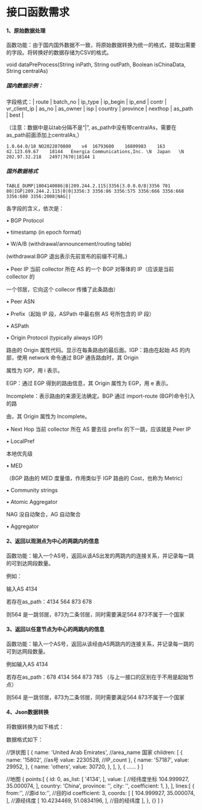 # 接口函数需求



#### 1、原始数据处理 

函数功能：由于国内国外数据不一致，将原始数据转换为统一的格式，提取出需要的字段。将转换好的数据存储为CSV的格式。

void dataPreProcess(String inPath, String outPath, Boolean isChinaData, String centralAs)

##### 国内数据示例：

字段格式：| route      | batch_no     | ip_type | ip_begin | ip_end   | contr | vr_client_ip | as_no | as_owner                   | isp  | country       | province | nexthop       | as_path         | best |

（注意：数据中是以tab分隔不是“|”,  as_path中没有带centralAs，需要在as_path前面添加上centralAs,）

```
1.0.64.0/18	NO2022070800	v4	16793600	16809983	163	42.123.69.67	18144	Energia Communications,Inc.	\N	Japan	\N	202.97.32.218	2497|7670|18144	1
```



##### 国外数据格式

```
TABLE_DUMP|1004140086|B|209.244.2.115|3356|3.0.0.0/8|3356 701 80|IGP|209.244.2.115|0|0|3356:3 3356:86 3356:575 3356:666 3356:668 3356:680 3356:2008|NAG||
```

各字段的含义，依次是： 

• BGP Protocol

• timestamp (in epoch format)

• W/A/B (withdrawal/announcement/routing table)

(withdrawal:BGP 退出表示先前宣布的前缀不可用。) 

• Peer IP 当前 collector 所在 AS 的一个 BGP 对等体的 IP（应该是当前 collector 的

一个邻居，它向这个 collecor 传播了此条路由） 

• Peer ASN 

• Prefix（起始 IP 段，ASPath 中最右侧 AS 号所包含的 IP 段） 

• ASPath

• Origin Protocol (typically always IGP)

路由的 Origin 属性代码。显示在每条路由的最后面。IGP：路由在起始 AS 的内部，使用 network 命令通过 BGP 通告路由时，其 Origin

属性为 IGP，用 i 表示。

EGP：通过 EGP 得到的路由信息，其 Origin 属性为 EGP，用 e 表示。

Incomplete：表示路由的来源无法确定。BGP 通过 import-route (BGP)命令引入的路

由，其 Origin 属性为 Incomplete。 

• Next Hop 当前 collector 所在 AS 要去往 prefix 的下一跳，应该就是 Peer IP

• LocalPref

本地优先级

• MED

（BGP 路由的 MED 度量值，作用类似于 IGP 路由的 Cost，也称为 Metric） 

• Community strings

• Atomic Aggregator

NAG 没自动聚合，AG 自动聚合

• Aggregator





#### 2、返回以观测点为中心的两跳内的信息

函数功能：输入一个AS号，返回从该AS出发的两跳内的连接关系，并记录每一跳的可到达网段数量。

例如：

输入AS 4134

若存在as_path：4134 564 873 678

则564 是一跳邻居，873为二条邻居，同时需要满足564 873不属于一个国家



#### 3、返回以任意节点为中心的两跳内的信息

函数功能：输入一个AS号，返回从该经由AS两跳内的连接关系，并记录每一跳的可到达网段数量。

例如输入AS 4134

若存在as_path：678 4134 564 873 785 （与上一接口的区别在于不用是起始节点）

则564 是一跳邻居，873为二条邻居，同时需要满足564 873不属于一个国家



#### 4、Json数据转换 

将数据转换为如下格式：



数据格式如下：

//饼状图
[
    {
    name: 'United Arab Emirates', //area_name 国家
    children: [
      {
        name: '15802', //as号
        value: 2230528, //IP_count
      },
      {
        name: '57187',
        value: 29952,
      },
      {
        name: 'others',
        value: 30720,
      },
    ],
  },
  {
    ......
  }
]

//地图
{
    points:[
        {
            id: 0,
            as_list: [
            '4134',
            ],
            value: [              //经纬度坐标
            104.999927,
            35.000074,
            ],
            country: 'China',
            province: '',
            city: '',
            coefficient: 1,
        },
    ],
    lines:[
        {
            from:'', //源id
            to:'',  //目的id
            coefficient: 3,
            coords: [
            [
                104.999927, 
                35.000074,
            ], //源经纬度
            [
                10.4234469,
                51.0834196,
            ], //目的经纬度
            ],
        },
        {}
    ]
}





